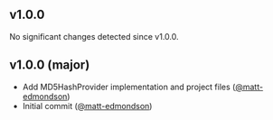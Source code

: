 ## v1.0.0

No significant changes detected since v1.0.0.
## v1.0.0 (major)

- Add MD5HashProvider implementation and project files ([@matt-edmondson](https://github.com/matt-edmondson))
- Initial commit ([@matt-edmondson](https://github.com/matt-edmondson))
